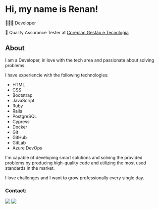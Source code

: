# Hi, my name is Renan!

👨🏻‍💻 Developer

💼 Quality Assurance Tester at [Coreplan Gestão e Tecnologia](https://www.coreplan.com.br)


## About
I am a Developer, in love with the tech area and passionate about solving problems.

I have experiencie with the following technologies:
- HTML
- CSS
- Bootstrap
- JavaScript
- Ruby
- Rails
- PostgreSQL
- Cypress
- Docker
- Git
- GitHub
- GitLab
- Azure DevOps

I'm capable of developing smart solutions and solving the provided problems by producing high-quality code and utilizing the most used standards in the market. 

I love challenges and I want to grow professionally every single day.

### Contact:
<div> 
  <a href = "mailto:renancemm@gmail.com"><img src="https://img.shields.io/badge/Gmail-D14836?style=for-the-badge&logo=gmail&logoColor=white" target="_blank"></a>
  <a href="https://www.linkedin.com/in/renanmm" target="_blank"><img src="https://img.shields.io/badge/linkedin-%230077B5.svg?style=for-the-badge&logo=linkedin&logoColor=white" target="_blank"></a> 
</div>
